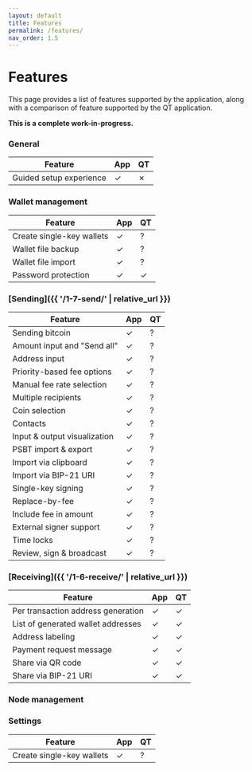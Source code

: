 ```yaml
---
layout: default
title: Features
permalink: /features/
nav_order: 1.5
---
```


# Features

This page provides a list of features supported by the application, along with a comparison of feature supported by the QT application.

**This is a complete work-in-progress.**

### General

| Feature                                                    | App     | QT      |
| ---------------------------------------------------------- | ------- | ------- |
| Guided setup experience                                    | ✓       | ✗       |

### Wallet management

| Feature                                                    | App     | QT      |
| ---------------------------------------------------------- | ------- | ------- |
| Create single-key wallets                                  | ✓       | ?       |
| Wallet file backup                                         | ✓       | ?       |
| Wallet file import                                         | ✓       | ?       |
| Password protection                                        | ✓       | ✓       |

### [Sending]({{ '/1-7-send/' | relative_url }})

| Feature                                                    | App     | QT      |
| ---------------------------------------------------------- | ------- | ------- |
| Sending bitcoin                                            | ✓       | ?       |
| Amount input and "Send all"                                | ✓       | ?       |
| Address input                                              | ✓       | ?       |
| Priority-based fee options                                 | ✓       | ?       |
| Manual fee rate selection                                  | ✓       | ?       |
| Multiple recipients                                        | ✓       | ?       |
| Coin selection                                             | ✓       | ?       |
| Contacts                                                   | ✓       | ?       |
| Input & output visualization                               | ✓       | ?       |
| PSBT import & export                                       | ✓       | ?       |
| Import via clipboard                                       | ✓       | ?       |
| Import via BIP-21 URI                                      | ✓       | ?       |
| Single-key signing                                         | ✓       | ?       |
| Replace-by-fee                                             | ✓       | ?       |
| Include fee in amount                                      | ✓       | ?       |
| External signer support                                    | ✓       | ?       |
| Time locks                                                 | ✓       | ?       |
| Review, sign & broadcast                                   | ✓       | ?       |

### [Receiving]({{ '/1-6-receive/' | relative_url }})

| Feature                                                    | App     | QT      |
| ---------------------------------------------------------- | ------- | ------- |
| Per transaction address generation                         | ✓       | ✓       | 
| List of generated wallet addresses                         | ✓       | ✓       | 
| Address labeling                                           | ✓       | ✓       | 
| Payment request message                                    | ✓       | ✓       | 
| Share via QR code                                          | ✓       | ✓       | 
| Share via BIP-21 URI                                       | ✓       | ✓       | 

### Node management

### Settings

| Feature                                                    | App     | QT      |
| ---------------------------------------------------------- | ------- | ------- |
| Create single-key wallets                                  | ✓       | ?       |